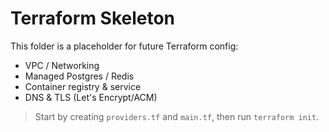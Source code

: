 # Terraform Skeleton

This folder is a placeholder for future Terraform config:
- VPC / Networking
- Managed Postgres / Redis
- Container registry & service
- DNS & TLS (Let's Encrypt/ACM)

> Start by creating `providers.tf` and `main.tf`, then run `terraform init`.
